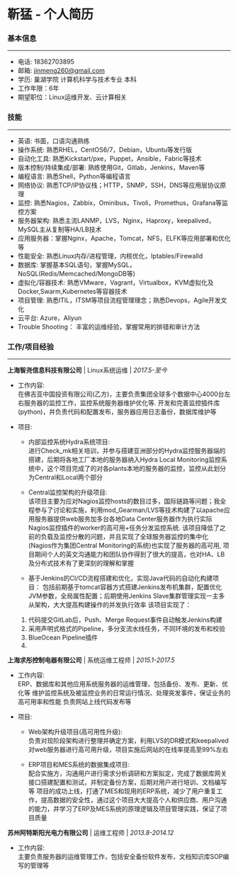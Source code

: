 # __靳猛 - 个人简历__

### __基本信息__
***
- 电话: 18362703895
- 邮箱: <jinmeng260@gmail.com>
- 学历: 巢湖学院 计算机科学与技术专业 本科
- 工作年限：6年
- 期望职位：Linux运维开发、云计算相关

### __技能__
***
- 英语: 书面，口语沟通熟练
- 操作系统: 熟悉RHEL，CentOS6/7，Debian，Ubuntu等发行版
- 自动化工具: 熟悉Kickstart/pxe，Puppet，Ansible，Fabric等技术
- 版本控制/持续集成/部署: 熟练使用Git，Gitlab，Jenkins，Maven等
- 编程语言: 熟悉Shell，Python等编程语言
- 网络协议: 熟悉TCP/IP协议栈；HTTP，SNMP，SSH，DNS等应用层协议原理
- 监控: 熟悉Nagios，Zabbix，Ominibus，Tivoli，Promethus，Grafana等监控方案
- 服务器架构: 熟悉主流LANMP，LVS，Nginx，Haproxy，keepalived，MySQL主从复制等HA/LB技术
- 应用服务器：掌握Nginx，Apache，Tomcat，NFS，ELFK等应用部署和优化等
- 性能安全: 熟悉Linux内存/进程管理，内核优化，Iptables/Firewalld
- 数据库: 掌握基本SQL语句，掌握MySQL，NoSQL(Redis/Memcached/MongoDB等)
- 虚拟化/容器技术: 熟悉VMware，Vagrant，Virtualbox，KVM虚拟化及Docker,Swarm,Kubernetes等容器技术
- 项目管理: 熟悉ITIL，ITSM等项目流程管理理念；熟悉Devops，Agile开发文化
- 云平台: Azure，Aliyun
- Trouble Shooting： 丰富的运维经验，掌握常用的排错和审计方法

### __工作/项目经验__
***
**上海智尧信息科技有限公司** | Linux系统运维 | *2017.5-至今*
- 工作内容:  
在佛吉亚中国投资有限公司(乙方)，主要负责集团全球多个数据中心4000台左右服务器的监控工作，监控系统服务器维护优化等. 
开发和完善监控插件库(python)，并负责代码和配置发布，服务器应用日志备份，数据库维护等

- 项目:  
  - 内部监控系统Hydra系统项目:  
  进行Check_mk相关培训，并参与搭建亚洲部分的Hydra监控服务器端的搭建，后期将各地工厂本地的服务器纳入Hydra Local Monitoring监控系统中，这个项目完成了的对各plants本地的服务器的监控，监控从此划分为Central和Local两个部分

  - Central监控架构的升级项目:  
  该项目主要为应对Nagios监控hosts的数目过多，国际链路等问题；我全程参与了讨论和实施，利用mod_Gearman/LVS等技术构建了以apache应用服务器提供web服务加多台各地Data Center服务器作为执行实际Nagios监控插件的worker的高可用+任务分发监控系统.
  该项目降低了之前的负载及监控分散的问题，并且实现了全球服务器监控的集中化(Nagios作为集团Central Monitoring的系统)也实现了服务器的高可用, 项目期间个人的英文沟通能力和团队协作得到了很大的提高，也对HA、LB及分布式技术有了更深刻的理解和掌握

  - 基于Jenkins的CI/CD流程搭建和优化，实现Java代码的自动化构建项目：
  包括前期基于tomcat容器方式搭建Jenkins发布机集群，配置优化JVM参数，全局属性配置；后期使用Jenkins Slave集群管理实现一主多从架构，大大提高构建操作的并发执行效率
  该项目实现了：
  1. 代码提交GitLab后，Push、Merge Request事件自动触发Jenkins构建
  2. 采用声明式格式的Pipeline，多分支流水线任务，不同环境的发布和校验
  3. BlueOcean Pipeline插件
  4. 



**上海求彤控制电器有限公司** | 系统运维工程师 | *2015.1-2017.5*
- 工作内容:  
ERP、数据库和其他应用系统服务器的运维管理，包括备份、发布、更新、优化等
维护监控系统及被监控业务的日常运行情况、处理突发事件，保证业务的高可用率和性能
负责网站上线代码发布等

- 项目:
  - Web架构升级项目(高可用性升级):  
  负责对现阶段架构进行整理并确定方案，利用LVS的DR模式和keepalived对web服务器进行高可用升级，项目实施后网站的在线率提高至99%左右

  - ERP项目和MES系统的数据集成项目:  
  配合实施方，沟通用户进行需求分析调研和方案拟定，完成了数据库网关接口搭建配置和测试，并制定备份方案，后期对用户进行培训、文档编写等
  项目的成功上线，打通了MES和现用的ERP系统，减少了用户重复工作，提高数据的安全性，通过这个项目大大提高个人和供应商、用户沟通的能力，并学习了ERP及MES系统的原理逻辑及项目管理实践，保证了项目质量

**苏州阿特斯阳光电力有限公司** | 运维工程师 | *2013.8-2014.12*
- 工作内容:  
主要负责服务器的运维管理工作，包括安全备份软件发布，文档知识库SOP编写的管理等
